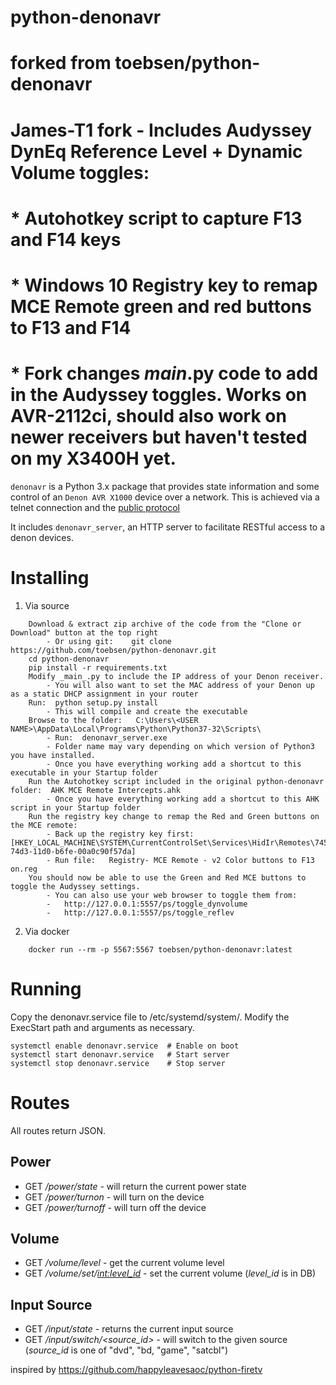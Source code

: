
# python-denonavr
#    forked from toebsen/python-denonavr

#   James-T1 fork - Includes Audyssey DynEq Reference Level + Dynamic Volume toggles:
#     * Autohotkey script to capture F13 and F14 keys
#     * Windows 10 Registry key to remap MCE Remote green and red buttons to F13 and F14
#     * Fork changes _main_.py code to add in the Audyssey toggles.  Works on AVR-2112ci, should also work on newer receivers but haven't tested on my X3400H yet.


`denonavr` is a Python 3.x package that provides state information and some control of an `Denon AVR X1000` device over a network.
This is achieved via a telnet connection and the [public protocol][1]

It includes `denonavr_server`, an HTTP server to facilitate RESTful access to a denon devices.

# Installing
1. Via source 
```
    Download & extract zip archive of the code from the "Clone or Download" button at the top right
        - Or using git:    git clone https://github.com/toebsen/python-denonavr.git
    cd python-denonavr
    pip install -r requirements.txt
    Modify _main_.py to include the IP address of your Denon receiver.  
        - You will also want to set the MAC address of your Denon up as a static DHCP assignment in your router
    Run:  python setup.py install
        - This will compile and create the executable
    Browse to the folder:   C:\Users\<USER NAME>\AppData\Local\Programs\Python\Python37-32\Scripts\
        - Run:  denonavr_server.exe
        - Folder name may vary depending on which version of Python3 you have installed.
        - Once you have everything working add a shortcut to this executable in your Startup folder
    Run the Autohotkey script included in the original python-denonavr folder:  AHK MCE Remote Intercepts.ahk
        - Once you have everything working add a shortcut to this AHK script in your Startup folder
    Run the registry key change to remap the Red and Green buttons on the MCE remote:
        - Back up the registry key first:  [HKEY_LOCAL_MACHINE\SYSTEM\CurrentControlSet\Services\HidIr\Remotes\745a17a0-74d3-11d0-b6fe-00a0c90f57da]
        - Run file:   Registry- MCE Remote - v2 Color buttons to F13 on.reg
    You should now be able to use the Green and Red MCE buttons to toggle the Audyssey settings.
        - You can also use your web browser to toggle them from:  
        -   http://127.0.0.1:5557/ps/toggle_dynvolume
        -   http://127.0.0.1:5557/ps/toggle_reflev
```



2. Via docker
```
    docker run --rm -p 5567:5567 toebsen/python-denonavr:latest
```
# Running
Copy the denonavr.service file to /etc/systemd/system/. Modify the ExecStart path and arguments as necessary.

    systemctl enable denonavr.service  # Enable on boot
    systemctl start denonavr.service   # Start server
    systemctl stop denonavr.service    # Stop server

# Routes
All routes return JSON. 

## Power
- GET */power/state* - will return the current power state
- GET */power/turnon* - will turn on the device
- GET */power/turnoff* - will turn off the device
## Volume
- GET */volume/level* - get the current volume level
- GET */volume/set/<int:level_id>* - set the current volume (*level_id* is in DB)
## Input Source
- GET */input/state* - returns the current input source
- GET */input/switch/<source_id>* - will switch to the given source (*source_id* is one of "dvd", "bd, "game", "satcbl")


inspired by https://github.com/happyleavesaoc/python-firetv

[1]: https://www.denon.de/de/product/hometheater/avreceivers/avrx1000?docname=AVRX1000_E300_PROTOCOL(1000)_V01.pdf

